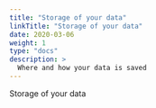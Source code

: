 ```yaml
---
title: "Storage of your data"
linkTitle: "Storage of your data"
date: 2020-03-06
weight: 1
type: "docs"
description: >
  Where and how your data is saved
---
```

Storage of your data
